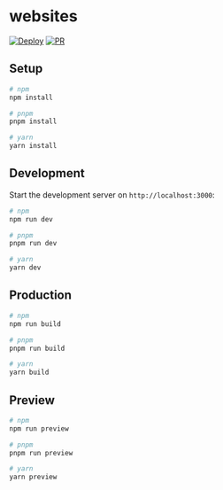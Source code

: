 # websites

[![Deploy](https://github.com/brago-inc/websites/actions/workflows/deploy.yml/badge.svg)](https://github.com/brago-inc/websites/actions/workflows/deploy.yml)
[![PR](https://github.com/brago-inc/websites/actions/workflows/pr.yml/badge.svg)](https://github.com/brago-inc/websites/actions/workflows/pr.yml)

## Setup

```bash
# npm
npm install

# pnpm
pnpm install

# yarn
yarn install
```

## Development

Start the development server on `http://localhost:3000`:

```bash
# npm
npm run dev

# pnpm
pnpm run dev

# yarn
yarn dev
```

## Production

```bash
# npm
npm run build

# pnpm
pnpm run build

# yarn
yarn build
```

## Preview

```bash
# npm
npm run preview

# pnpm
pnpm run preview

# yarn
yarn preview
```
